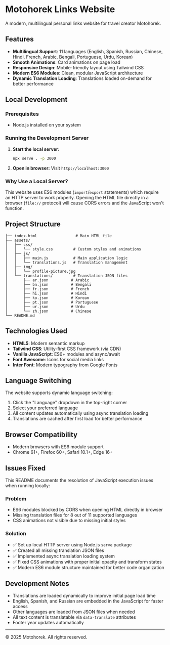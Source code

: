 # Motohorek Links Website

A modern, multilingual personal links website for travel creator Motohorek.

## Features

- **Multilingual Support**: 11 languages (English, Spanish, Russian, Chinese, Hindi, French, Arabic, Bengali, Portuguese, Urdu, Korean)
- **Smooth Animations**: Card animations on page load
- **Responsive Design**: Mobile-friendly layout using Tailwind CSS
- **Modern ES6 Modules**: Clean, modular JavaScript architecture
- **Dynamic Translation Loading**: Translations loaded on-demand for better performance

## Local Development

### Prerequisites
- Node.js installed on your system

### Running the Development Server

1. **Start the local server:**
   ```bash
   npx serve . -p 3000
   ```

2. **Open in browser:**
   Visit `http://localhost:3000`

### Why Use a Local Server?

This website uses ES6 modules (`import`/`export` statements) which require an HTTP server to work properly. Opening the HTML file directly in a browser (`file://` protocol) will cause CORS errors and the JavaScript won't function.

## Project Structure

```
├── index.html                 # Main HTML file
├── assets/
│   ├── css/
│   │   └── style.css         # Custom styles and animations
│   ├── js/
│   │   ├── main.js           # Main application logic
│   │   └── translations.js   # Translation management
│   ├── img/
│   │   └── profile-picture.jpg
│   └── translations/         # Translation JSON files
│       ├── ar.json          # Arabic
│       ├── bn.json          # Bengali
│       ├── fr.json          # French
│       ├── hi.json          # Hindi
│       ├── ko.json          # Korean
│       ├── pt.json          # Portuguese
│       ├── ur.json          # Urdu
│       └── zh.json          # Chinese
└── README.md
```

## Technologies Used

- **HTML5**: Modern semantic markup
- **Tailwind CSS**: Utility-first CSS framework (via CDN)
- **Vanilla JavaScript**: ES6+ modules and async/await
- **Font Awesome**: Icons for social media links
- **Inter Font**: Modern typography from Google Fonts

## Language Switching

The website supports dynamic language switching:

1. Click the "Language" dropdown in the top-right corner
2. Select your preferred language
3. All content updates automatically using async translation loading
4. Translations are cached after first load for better performance

## Browser Compatibility

- Modern browsers with ES6 module support
- Chrome 61+, Firefox 60+, Safari 10.1+, Edge 16+

## Issues Fixed

This README documents the resolution of JavaScript execution issues when running locally:

### Problem
- ES6 modules blocked by CORS when opening HTML directly in browser
- Missing translation files for 8 out of 11 supported languages
- CSS animations not visible due to missing initial styles

### Solution
- ✅ Set up local HTTP server using Node.js `serve` package
- ✅ Created all missing translation JSON files
- ✅ Implemented async translation loading system
- ✅ Fixed CSS animations with proper initial opacity and transform states
- ✅ Modern ES6 module structure maintained for better code organization

## Development Notes

- Translations are loaded dynamically to improve initial page load time
- English, Spanish, and Russian are embedded in the JavaScript for faster access
- Other languages are loaded from JSON files when needed
- All text content is translatable via `data-translate` attributes
- Footer year updates automatically

---

© 2025 Motohorek. All rights reserved.
